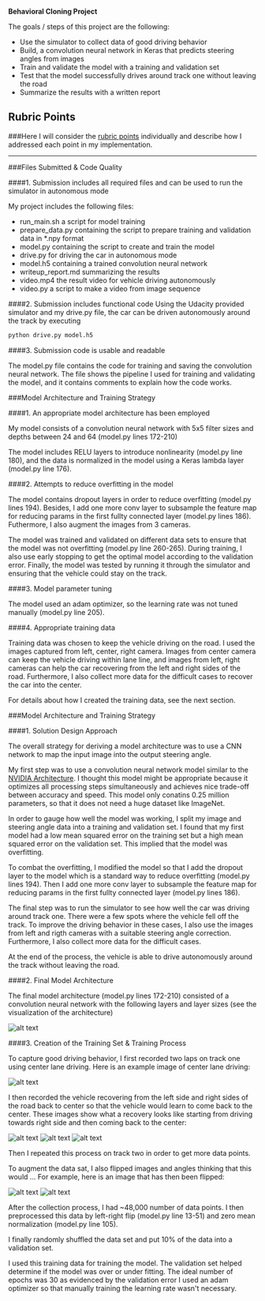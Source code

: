 **Behavioral Cloning Project**

The goals / steps of this project are the following:
* Use the simulator to collect data of good driving behavior
* Build, a convolution neural network in Keras that predicts steering angles from images
* Train and validate the model with a training and validation set
* Test that the model successfully drives around track one without leaving the road
* Summarize the results with a written report


[//]: # (Image References)

[image1]: ./images/model.png "Model Visualization"
[image2]: ./images/center_2016_12_01_13_45_57_291.jpg "Grayscaling"
[image3]: ./images/center_2017_07_05_17_56_16_925.jpg "Recovery Image"
[image4]: ./images/center_2017_07_05_17_56_18_917.jpg "Recovery Image"
[image5]: ./images/center_2017_07_05_17_56_20_036.jpg "Recovery Image"
[image6]: ./images/center_2016_12_01_13_45_57_291.jpg "Normal Image"
[image7]: ./images/flip_center_2016_12_01_13_45_57_291.jpg "Flipped Image"

## Rubric Points
###Here I will consider the [rubric points](https://review.udacity.com/#!/rubrics/432/view) individually and describe how I addressed each point in my implementation.  

---
###Files Submitted & Code Quality

####1. Submission includes all required files and can be used to run the simulator in autonomous mode

My project includes the following files:
* run_main.sh a script for model training
* prepare_data.py containing the script to prepare training and validation data in *.npy format
* model.py containing the script to create and train the model
* drive.py for driving the car in autonomous mode
* model.h5 containing a trained convolution neural network 
* writeup_report.md summarizing the results
* video.mp4 the result video for vehicle driving autonomously
* video.py a script to make a video from image sequence

####2. Submission includes functional code
Using the Udacity provided simulator and my drive.py file, the car can be driven autonomously around the track by executing 
```sh
python drive.py model.h5
```

####3. Submission code is usable and readable

The model.py file contains the code for training and saving the convolution neural network. The file shows the pipeline I used for training and validating the model, and it contains comments to explain how the code works.

###Model Architecture and Training Strategy

####1. An appropriate model architecture has been employed

My model consists of a convolution neural network with 5x5 filter sizes and depths between 24 and 64 (model.py lines 172-210) 

The model includes RELU layers to introduce nonlinearity (model.py line 180), and the data is normalized in the model using a Keras lambda layer (model.py line 176). 

####2. Attempts to reduce overfitting in the model

The model contains dropout layers in order to reduce overfitting (model.py lines 194). Besides, I add one more conv layer to subsample the feature map for reducing params in the first fullty connected layer (model.py lines 186). Futhermore, I also augment the images from 3 cameras. 

The model was trained and validated on different data sets to ensure that the model was not overfitting (model.py line 260-265). During training, I also use early stopping to get the optimal model according to the validation error. Finally, the model was tested by running it through the simulator and ensuring that the vehicle could stay on the track.

####3. Model parameter tuning

The model used an adam optimizer, so the learning rate was not tuned manually (model.py line 205).

####4. Appropriate training data

Training data was chosen to keep the vehicle driving on the road. I used the images captured from left, center, right camera. Images from center camera can keep the vehicle driving within lane line, and images from left, right cameras can help the car recovering from the left and right sides of the road. Furthermore, I also collect more data for the difficult cases to recover the car into the center.

For details about how I created the training data, see the next section. 

###Model Architecture and Training Strategy

####1. Solution Design Approach

The overall strategy for deriving a model architecture was to use a CNN network to map the input image into the output steering angle.

My first step was to use a convolution neural network model similar to the [NVIDIA Architecture](https://arxiv.org/abs/1604.07316). I thought this model might be appropriate because it optimizes all processing steps simultaneously and achieves nice trade-off between accuracy and speed. This model only conatins 0.25 million parameters, so that it does not need a huge dataset like ImageNet.

In order to gauge how well the model was working, I split my image and steering angle data into a training and validation set. I found that my first model had a low mean squared error on the training set but a high mean squared error on the validation set. This implied that the model was overfitting. 

To combat the overfitting, I modified the model so that I add the dropout layer to the model which is a standard way to reduce overfitting (model.py lines 194). Then I add one more conv layer to subsample the feature map for reducing params in the first fullty connected layer (model.py lines 186).

The final step was to run the simulator to see how well the car was driving around track one. There were a few spots where the vehicle fell off the track. To improve the driving behavior in these cases, I also use the images from left and rigth cameras with a suitable steering angle correction. Furthermore, I also collect more data for the difficult cases.

At the end of the process, the vehicle is able to drive autonomously around the track without leaving the road.

####2. Final Model Architecture

The final model architecture (model.py lines 172-210) consisted of a convolution neural network with the following layers and layer sizes (see the visualization of the architecture)

![alt text][image1]

####3. Creation of the Training Set & Training Process

To capture good driving behavior, I first recorded two laps on track one using center lane driving. Here is an example image of center lane driving:

![alt text][image2]

I then recorded the vehicle recovering from the left side and right sides of the road back to center so that the vehicle would learn to come back to the center. These images show what a recovery looks like starting from driving towards right side and then coming back to the center:

![alt text][image3]
![alt text][image4]
![alt text][image5]

Then I repeated this process on track two in order to get more data points.

To augment the data sat, I also flipped images and angles thinking that this would ... For example, here is an image that has then been flipped:

![alt text][image6]
![alt text][image7]

After the collection process, I had ~48,000 number of data points. I then preprocessed this data by left-right flip  (model.py line 13-51) and zero mean normalization (model.py line 105).


I finally randomly shuffled the data set and put 10% of the data into a validation set. 

I used this training data for training the model. The validation set helped determine if the model was over or under fitting. The ideal number of epochs was 30 as evidenced by the validation error I used an adam optimizer so that manually training the learning rate wasn't necessary.
